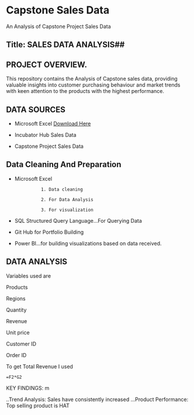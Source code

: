 # Capstone Sales Data 
An Analysis of Capstone Project Sales Data

## Title: SALES DATA ANALYSIS##



## PROJECT OVERVIEW.
This repository contains the Analysis of Capstone sales data, providing valuable insights into customer purchasing behaviour and market trends with keen attention to the products with the highest performance.


## DATA SOURCES
- Microsoft Excel [Download Here](https://www.microsoft.com)
  
- Incubator Hub Sales Data
  
- Capstone Project Sales Data

## Data Cleaning And Preparation
- Microsoft Excel
  
                1. Data cleaning
   
                2. For Data Analysis
    
                3. For visualization

- SQL Structured Query Language...For Querying Data

- Git Hub for Portfolio Building

- Power BI...for building visualizations based on data received.
  
## DATA ANALYSIS

Variables used are 

Products

Regions

Quantity

Revenue

Unit price 

Customer ID

Order ID

To get Total Revenue I used

```
=F2*G2
```






KEY FINDINGS:
m


..Trend Analysis: Sales have consistently increased 
...Product Performance: Top selling product is HAT 

